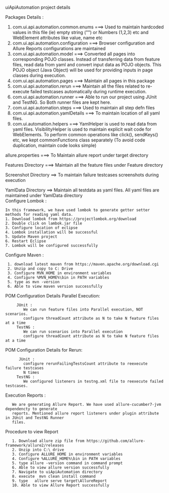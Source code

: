 uiApiAutomation project details

Packages Details : 
   1. com.ui.api.automation.common.enums ===>
           Used to maintain hardcoded values in this file (ie) empty string ("") or Numbers (1,2,3) etc and  WebElement attributes like value, name etc
   2.  com.ui.api.automation.configuration ===>
   			Browser configuration and Allure Reports configurations are maintained
   3. com.ui.api.automation.model ===>
            Converted all pages into corresponding POJO classes. Instead of transferring data from feature files, read data from yaml and convert input data as POJO objects. This POJO object (Java Object) will be used for providing inputs in page classes during execution.
   4. com.ui.api.automation.pages ===>
             Maintain all pages in this package
   5. com.ui.api.automation.rerun ===>
             Maintain all the files related to re-execute failed testcases automatically during runtime execution.
   6. com.ui.api.automation.runner ===>
             Able to run our project using JUnit and TestNG. So Both runner files are kept here.
   7. com.ui.api.automation.steps ===>
             Used to maintain all step defn files 
   8. com.ui.api.automation.yamlDetails ===>
             To maintain location of all yaml files.
   9. com.ui.automation.helpers ===>
             YamlHelper is used to read data from  yaml files. VisibilityHelper is used to maintain explicit wait code for WebElements. To perform common operations like click(), sendKeys() etc, we kept commonFunctions class separately (To avoid code duplication, maintain code looks simple)
     
allure.properties ===> To Maintain allure report under target directory

Features Directory ===>  Maintain all the feature files under Feature directory

Screenshot Directory ==> To maintain failure testcases screenshots during execution
             
YamlData Directory ==> Maintain all testdata as yaml files. All yaml files are maintained under
                       YamlData directory    
Configure Lombok :

    In this framework, we have used lombok to generate getter setter methods for reading yaml data.
    1. Download lombok from https://projectlombok.org/download
    2. Double click on lambok.jar file
    3. Configure location of eclipse
    4. Lombok installation will be successful
    5. Update Maven project
    6. Restart Eclipse
    7. Lombok will be configured successfully

Configure Maven :

     1. download latest maven from https://maven.apache.org/download.cgi
     2. Unzip and copy to C: Drive
     3. Configure MVN_HOME in environment variables
     4. Configure %MVN_HOME%\bin in PATH variables
     5. type as mvn -version
     6. Able to view maven version successfully
                       
POM Configuration Details  Parallel Execution:
        
         JUnit :
            We can run feature files into Parallel execution, NOT scenarios. 
            configure threadCount attribute as N to take N feature files at a time
         TestNG :
            We can run scenarios into Parallel execution
            configure threadCount attribute as N to take N feature files at a time   
            
POM Configuration Details for Rerun:

          JUnit :
            configure rerunFailingTestsCount attribute to reexecute failure testcases
            N times
         TestNG :
            We configured listeners in testng.xml file to reexecute failed testcases.

             
Execution Reports : 
      
       We are generating Allure Report. We have used allure-cucumber7-jvm dependencty to generate
       reports. Mentioned allure report listeners under plugin attribute in JUnit and TestNG Runner    
       files.
              
Procedure to view Report

       1. Download allure zip file from https://github.com/allure-framework/allure2/releases
       2. Unzip into C:\ drive
       3. Configure ALLURE_HOME in environment variables
       4. Configure %ALLURE_HOME%\bin in PATH variables
       5. type allure -version command in command prompt
       6. Able to view allure version successfully
       7. Navigate to uiApiAutomation directory
       8. execute  mvn clean install command
       9. type   allure serve target\AllureReport
       10. Able to view Allure Report successfully      
     